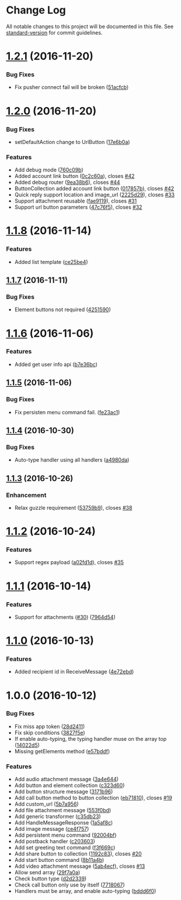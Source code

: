 # Change Log

All notable changes to this project will be documented in this file. See [standard-version](https://github.com/conventional-changelog/standard-version) for commit guidelines.

<a name="1.2.1"></a>
# [1.2.1](https://github.com/CasperLaiTW/laravel-fb-messenger/compare/v1.2.0...v1.2.1) (2016-11-20)


### Bug Fixes

* Fix pusher connect fail will be broken ([51acfcb](https://github.com/CasperLaiTW/laravel-fb-messenger/commit/51acfcb))


<a name="1.2.0"></a>
# [1.2.0](https://github.com/CasperLaiTW/laravel-fb-messenger/compare/v1.1.8...v1.2.0) (2016-11-20)


### Bug Fixes

* setDefaultAction change to UrlButton ([17e6b0a](https://github.com/CasperLaiTW/laravel-fb-messenger/commit/17e6b0a))


### Features

* Add debug mode ([760c09b](https://github.com/CasperLaiTW/laravel-fb-messenger/commit/760c09b))
* Added account link button ([0c2c60a](https://github.com/CasperLaiTW/laravel-fb-messenger/commit/0c2c60a)), closes [#42](https://github.com/CasperLaiTW/laravel-fb-messenger/issues/42)
* Added debug router ([9ea38b6](https://github.com/CasperLaiTW/laravel-fb-messenger/commit/9ea38b6)), closes [#44](https://github.com/CasperLaiTW/laravel-fb-messenger/issues/44)
* ButtonCollection added account link button ([017857b](https://github.com/CasperLaiTW/laravel-fb-messenger/commit/017857b)), closes [#42](https://github.com/CasperLaiTW/laravel-fb-messenger/issues/42)
* Quick reply support location and image_url ([2225d29](https://github.com/CasperLaiTW/laravel-fb-messenger/commit/2225d29)), closes [#33](https://github.com/CasperLaiTW/laravel-fb-messenger/issues/33)
* Support attachment reusable ([fae9119](https://github.com/CasperLaiTW/laravel-fb-messenger/commit/fae9119)), closes [#31](https://github.com/CasperLaiTW/laravel-fb-messenger/issues/31)
* Support url button parameters ([47c76f5](https://github.com/CasperLaiTW/laravel-fb-messenger/commit/47c76f5)), closes [#32](https://github.com/CasperLaiTW/laravel-fb-messenger/issues/32)



<a name="1.1.8"></a>
# [1.1.8](https://github.com/CasperLaiTW/laravel-fb-messenger/compare/v1.1.7...v1.1.8) (2016-11-14)


### Features

* Added list template ([ce25be4](https://github.com/CasperLaiTW/laravel-fb-messenger/commit/ce25be4))



<a name="1.1.7"></a>
## [1.1.7](https://github.com/CasperLaiTW/laravel-fb-messenger/compare/v1.1.6...v1.1.7) (2016-11-11)


### Bug Fixes

* Element buttons not required ([4251590](https://github.com/CasperLaiTW/laravel-fb-messenger/commit/4251590))



<a name="1.1.6"></a>
# [1.1.6](https://github.com/CasperLaiTW/laravel-fb-messenger/compare/v1.1.5...v1.1.6) (2016-11-06)


### Features

* Added get user info api ([b7e36bc](https://github.com/CasperLaiTW/laravel-fb-messenger/commit/b7e36bc))



<a name="1.1.5"></a>
## [1.1.5](https://github.com/CasperLaiTW/laravel-fb-messenger/compare/v1.1.4...v1.1.5) (2016-11-06)


### Bug Fixes

* Fix persisten menu command fail. ([fe23ac1](https://github.com/CasperLaiTW/laravel-fb-messenger/commit/fe23ac1))



<a name="1.1.4"></a>
## [1.1.4](https://github.com/CasperLaiTW/laravel-fb-messenger/compare/v1.1.3...v1.1.4) (2016-10-30)


### Bug Fixes

* Auto-type handler using all handlers ([a4980da](https://github.com/CasperLaiTW/laravel-fb-messenger/commit/a4980da))



<a name="1.1.3"></a>
## [1.1.3](https://github.com/CasperLaiTW/laravel-fb-messenger/compare/v1.1.2...v1.1.3) (2016-10-26)

### Enhancement

* Relax guzzle requirement ([53759b9](https://github.com/CasperLaiTW/laravel-fb-messenger/commit/53759b9)), closes [#38](https://github.com/CasperLaiTW/laravel-fb-messenger/issues/38)


<a name="1.1.2"></a>
# [1.1.2](https://github.com/CasperLaiTW/laravel-fb-messenger/compare/v1.1.1...v1.1.2) (2016-10-24)


### Features

* Support regex payload ([a02fd1d](https://github.com/CasperLaiTW/laravel-fb-messenger/commit/a02fd1d)), closes [#35](https://github.com/CasperLaiTW/laravel-fb-messenger/issues/35)



<a name="1.1.1"></a>
# [1.1.1](https://github.com/CasperLaiTW/laravel-fb-messenger/compare/v1.1.0...v1.1.1) (2016-10-14)


### Features

* Support for attachments ([#30](https://github.com/CasperLaiTW/laravel-fb-messenger/issues/30)) ([7964d54](https://github.com/CasperLaiTW/laravel-fb-messenger/commit/7964d54))



<a name="1.1.0"></a>
# [1.1.0](https://github.com/CasperLaiTW/laravel-fb-messenger/compare/v1.0.0...v1.1.0) (2016-10-13)


### Features

* Added recipient id in ReceiveMessage ([4e72ebd](https://github.com/CasperLaiTW/laravel-fb-messenger/commit/4e72ebd))



<a name="1.0.0"></a>
# 1.0.0 (2016-10-12)


### Bug Fixes

* Fix miss app token ([28d2411](https://github.com/CasperLaiTW/laravel-fb-messenger/commit/28d2411))
* Fix skip conditions ([3827f5e](https://github.com/CasperLaiTW/laravel-fb-messenger/commit/3827f5e))
* If enable auto-typing, the typing handler muse on the array top ([14022d5](https://github.com/CasperLaiTW/laravel-fb-messenger/commit/14022d5))
* Missing getElements method ([e57bddf](https://github.com/CasperLaiTW/laravel-fb-messenger/commit/e57bddf))


### Features

* Add audio attachment message ([3a4e644](https://github.com/CasperLaiTW/laravel-fb-messenger/commit/3a4e644))
* Add button and element collection ([c323d60](https://github.com/CasperLaiTW/laravel-fb-messenger/commit/c323d60))
* Add button structure message ([3171b96](https://github.com/CasperLaiTW/laravel-fb-messenger/commit/3171b96))
* Add call button method to button collection ([eb71810](https://github.com/CasperLaiTW/laravel-fb-messenger/commit/eb71810)), closes [#19](https://github.com/CasperLaiTW/laravel-fb-messenger/issues/19)
* Add custom_url ([5b7a956](https://github.com/CasperLaiTW/laravel-fb-messenger/commit/5b7a956))
* Add file attachment message ([553f0bd](https://github.com/CasperLaiTW/laravel-fb-messenger/commit/553f0bd))
* Add generic transformer ([c35db23](https://github.com/CasperLaiTW/laravel-fb-messenger/commit/c35db23))
* Add HandleMessageResponse ([1a5af8c](https://github.com/CasperLaiTW/laravel-fb-messenger/commit/1a5af8c))
* Add image message ([ce4f757](https://github.com/CasperLaiTW/laravel-fb-messenger/commit/ce4f757))
* Add persistent menu command ([92004bf](https://github.com/CasperLaiTW/laravel-fb-messenger/commit/92004bf))
* Add postback handler ([c203603](https://github.com/CasperLaiTW/laravel-fb-messenger/commit/c203603))
* Add set greeting text command ([f3f669c](https://github.com/CasperLaiTW/laravel-fb-messenger/commit/f3f669c))
* Add share button to collection ([1192c83](https://github.com/CasperLaiTW/laravel-fb-messenger/commit/1192c83)), closes [#20](https://github.com/CasperLaiTW/laravel-fb-messenger/issues/20)
* Add start button command ([8b11a4b](https://github.com/CasperLaiTW/laravel-fb-messenger/commit/8b11a4b))
* Add video attachment message ([5ab4ecf](https://github.com/CasperLaiTW/laravel-fb-messenger/commit/5ab4ecf)), closes [#13](https://github.com/CasperLaiTW/laravel-fb-messenger/issues/13)
* Allow send array ([29f7a0a](https://github.com/CasperLaiTW/laravel-fb-messenger/commit/29f7a0a))
* Check button type ([d2d2339](https://github.com/CasperLaiTW/laravel-fb-messenger/commit/d2d2339))
* Check call button only use by itself ([7718067](https://github.com/CasperLaiTW/laravel-fb-messenger/commit/7718067))
* Handlers must be array, and enable auto-typing ([bddd6f0](https://github.com/CasperLaiTW/laravel-fb-messenger/commit/bddd6f0))
